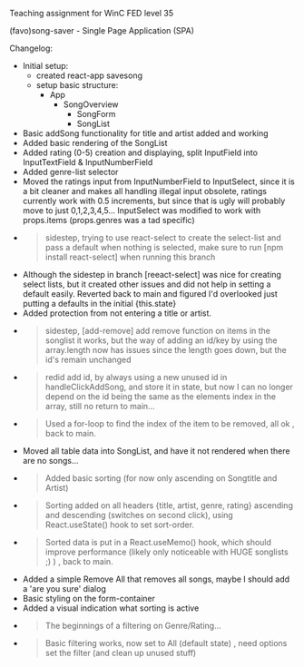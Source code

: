 Teaching assignment for WinC FED level 35

(favo)song-saver - Single Page Application (SPA)

Changelog:

- Initial setup:
  - created react-app savesong
  - setup basic structure:
    - App
      - SongOverview
        - SongForm
        - SongList
- Basic addSong functionality for title and artist added and working
- Added basic rendering of the SongList
- Added rating (0-5) creation and displaying, split InputField into InputTextField & InputNumberField
- Added genre-list selector
- Moved the ratings input from InputNumberField to InputSelect, since it is a bit cleaner and makes all handling illegal input obsolete, ratings currently work with 0.5 increments, but since that is ugly will probably move to just 0,1,2,3,4,5... InputSelect was modified to work with props.items (props.genres was a tad specific)
- > sidestep, trying to use react-select to create the select-list and pass a default when nothing is selected, make sure to run  [npm install react-select] when running this branch
- Although the sidestep in branch [reeact-select] was nice for creating select lists, but it created other issues and did not help in setting a default easily. Reverted back to main and figured I'd overlooked just putting a defaults in the initial {this.state}
- Added protection from not entering a title or artist.
- > sidestep, [add-remove] add remove function on items in the songlist
it works, but the way of adding an id/key by using the array.length now has issues since the length goes down, but the id's remain unchanged
- > redid add id, by always using a new unused id in handleClickAddSong, and store it in state, but now I can no longer depend on the id being the same as the elements index in the array, still no return to main...
- > Used a for-loop to find the index of the item to be removed, all ok , back to main.
- Moved all table data into SongList, and have it not rendered when there are no songs...
- > Added basic sorting (for now only ascending on Songtitle and Artist)
- > Sorting added on all headers {title, artist, genre, rating} ascending and descending (switches on second click), using React.useState() hook to set sort-order.
- > Sorted data is put in a React.useMemo() hook, which should improve performance (likely only noticeable with HUGE songlists ;) ) , back to main.
- Added a simple Remove All that removes all songs, maybe I should add a 'are you sure' dialog
- Basic styling on the form-container
- Added a visual indication what sorting is active
- > The beginnings of a filtering on Genre/Rating...
- > Basic filtering works, now set to All (default state) , need options set the filter (and clean up unused stuff)
